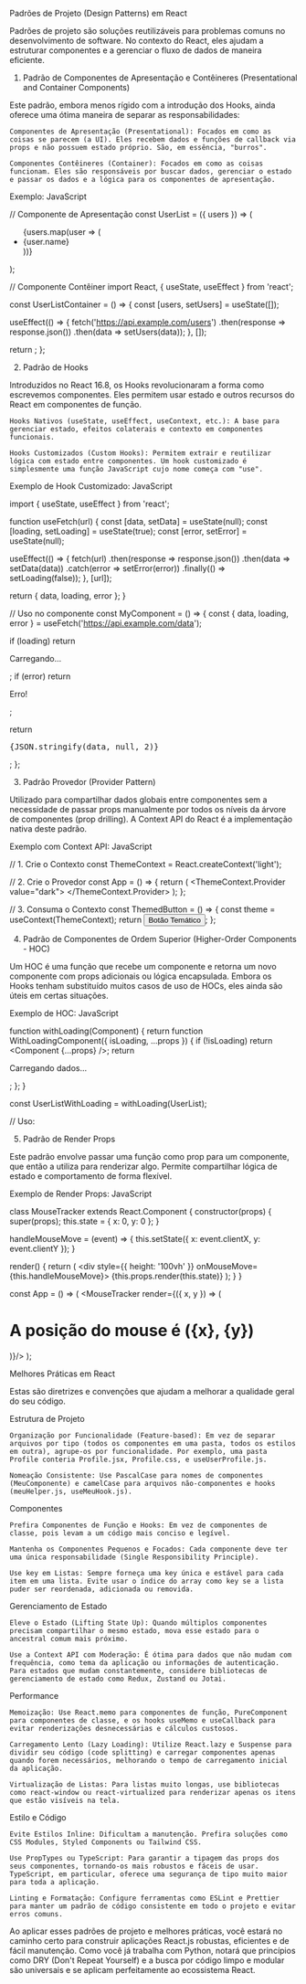 Padrões de Projeto (Design Patterns) em React

Padrões de projeto são soluções reutilizáveis para problemas comuns no desenvolvimento de software. No contexto do React, eles ajudam a estruturar componentes e a gerenciar o fluxo de dados de maneira eficiente.

1. Padrão de Componentes de Apresentação e Contêineres (Presentational and Container Components)

Este padrão, embora menos rígido com a introdução dos Hooks, ainda oferece uma ótima maneira de separar as responsabilidades:

    Componentes de Apresentação (Presentational): Focados em como as coisas se parecem (a UI). Eles recebem dados e funções de callback via props e não possuem estado próprio. São, em essência, "burros".

    Componentes Contêineres (Container): Focados em como as coisas funcionam. Eles são responsáveis por buscar dados, gerenciar o estado e passar os dados e a lógica para os componentes de apresentação.

Exemplo:
JavaScript

// Componente de Apresentação
const UserList = ({ users }) => (
  <ul>
    {users.map(user => (
      <li key={user.id}>{user.name}</li>
    ))}
  </ul>
);

// Componente Contêiner
import React, { useState, useEffect } from 'react';

const UserListContainer = () => {
  const [users, setUsers] = useState([]);

  useEffect(() => {
    fetch('https://api.example.com/users')
      .then(response => response.json())
      .then(data => setUsers(data));
  }, []);

  return <UserList users={users} />;
};

2. Padrão de Hooks

Introduzidos no React 16.8, os Hooks revolucionaram a forma como escrevemos componentes. Eles permitem usar estado e outros recursos do React em componentes de função.

    Hooks Nativos (useState, useEffect, useContext, etc.): A base para gerenciar estado, efeitos colaterais e contexto em componentes funcionais.

    Hooks Customizados (Custom Hooks): Permitem extrair e reutilizar lógica com estado entre componentes. Um hook customizado é simplesmente uma função JavaScript cujo nome começa com "use".

Exemplo de Hook Customizado:
JavaScript

import { useState, useEffect } from 'react';

function useFetch(url) {
  const [data, setData] = useState(null);
  const [loading, setLoading] = useState(true);
  const [error, setError] = useState(null);

  useEffect(() => {
    fetch(url)
      .then(response => response.json())
      .then(data => setData(data))
      .catch(error => setError(error))
      .finally(() => setLoading(false));
  }, [url]);

  return { data, loading, error };
}

// Uso no componente
const MyComponent = () => {
  const { data, loading, error } = useFetch('https://api.example.com/data');

  if (loading) return <p>Carregando...</p>;
  if (error) return <p>Erro!</p>;

  return <pre>{JSON.stringify(data, null, 2)}</pre>;
};

3. Padrão Provedor (Provider Pattern)

Utilizado para compartilhar dados globais entre componentes sem a necessidade de passar props manualmente por todos os níveis da árvore de componentes (prop drilling). A Context API do React é a implementação nativa deste padrão.

Exemplo com Context API:
JavaScript

// 1. Crie o Contexto
const ThemeContext = React.createContext('light');

// 2. Crie o Provedor
const App = () => {
  return (
    <ThemeContext.Provider value="dark">
      <Toolbar />
    </ThemeContext.Provider>
  );
};

// 3. Consuma o Contexto
const ThemedButton = () => {
  const theme = useContext(ThemeContext);
  return <button className={theme}>Botão Temático</button>;
};

4. Padrão de Componentes de Ordem Superior (Higher-Order Components - HOC)

Um HOC é uma função que recebe um componente e retorna um novo componente com props adicionais ou lógica encapsulada. Embora os Hooks tenham substituído muitos casos de uso de HOCs, eles ainda são úteis em certas situações.

Exemplo de HOC:
JavaScript

function withLoading(Component) {
  return function WithLoadingComponent({ isLoading, ...props }) {
    if (!isLoading) return <Component {...props} />;
    return <p>Carregando dados...</p>;
  };
}

const UserListWithLoading = withLoading(UserList);

// Uso: <UserListWithLoading isLoading={true} users={[]} />

5. Padrão de Render Props

Este padrão envolve passar uma função como prop para um componente, que então a utiliza para renderizar algo. Permite compartilhar lógica de estado e comportamento de forma flexível.

Exemplo de Render Props:
JavaScript

class MouseTracker extends React.Component {
  constructor(props) {
    super(props);
    this.state = { x: 0, y: 0 };
  }

  handleMouseMove = (event) => {
    this.setState({
      x: event.clientX,
      y: event.clientY
    });
  }

  render() {
    return (
      <div style={{ height: '100vh' }} onMouseMove={this.handleMouseMove}>
        {this.props.render(this.state)}
      </div>
    );
  }
}

const App = () => (
  <MouseTracker render={({ x, y }) => (
    <h1>A posição do mouse é ({x}, {y})</h1>
  )}/>
);

Melhores Práticas em React

Estas são diretrizes e convenções que ajudam a melhorar a qualidade geral do seu código.

Estrutura de Projeto

    Organização por Funcionalidade (Feature-based): Em vez de separar arquivos por tipo (todos os componentes em uma pasta, todos os estilos em outra), agrupe-os por funcionalidade. Por exemplo, uma pasta Profile conteria Profile.jsx, Profile.css, e useUserProfile.js.

    Nomeação Consistente: Use PascalCase para nomes de componentes (MeuComponente) e camelCase para arquivos não-componentes e hooks (meuHelper.js, useMeuHook.js).

Componentes

    Prefira Componentes de Função e Hooks: Em vez de componentes de classe, pois levam a um código mais conciso e legível.

    Mantenha os Componentes Pequenos e Focados: Cada componente deve ter uma única responsabilidade (Single Responsibility Principle).

    Use key em Listas: Sempre forneça uma key única e estável para cada item em uma lista. Evite usar o índice do array como key se a lista puder ser reordenada, adicionada ou removida.

Gerenciamento de Estado

    Eleve o Estado (Lifting State Up): Quando múltiplos componentes precisam compartilhar o mesmo estado, mova esse estado para o ancestral comum mais próximo.

    Use a Context API com Moderação: É ótima para dados que não mudam com frequência, como tema da aplicação ou informações de autenticação. Para estados que mudam constantemente, considere bibliotecas de gerenciamento de estado como Redux, Zustand ou Jotai.

Performance

    Memoização: Use React.memo para componentes de função, PureComponent para componentes de classe, e os hooks useMemo e useCallback para evitar renderizações desnecessárias e cálculos custosos.

    Carregamento Lento (Lazy Loading): Utilize React.lazy e Suspense para dividir seu código (code splitting) e carregar componentes apenas quando forem necessários, melhorando o tempo de carregamento inicial da aplicação.

    Virtualização de Listas: Para listas muito longas, use bibliotecas como react-window ou react-virtualized para renderizar apenas os itens que estão visíveis na tela.

Estilo e Código

    Evite Estilos Inline: Dificultam a manutenção. Prefira soluções como CSS Modules, Styled Components ou Tailwind CSS.

    Use PropTypes ou TypeScript: Para garantir a tipagem das props dos seus componentes, tornando-os mais robustos e fáceis de usar. TypeScript, em particular, oferece uma segurança de tipo muito maior para toda a aplicação.

    Linting e Formatação: Configure ferramentas como ESLint e Prettier para manter um padrão de código consistente em todo o projeto e evitar erros comuns.

Ao aplicar esses padrões de projeto e melhores práticas, você estará no caminho certo para construir aplicações React.js robustas, eficientes e de fácil manutenção. Como você já trabalha com Python, notará que princípios como DRY (Don't Repeat Yourself) e a busca por código limpo e modular são universais e se aplicam perfeitamente ao ecossistema React.


